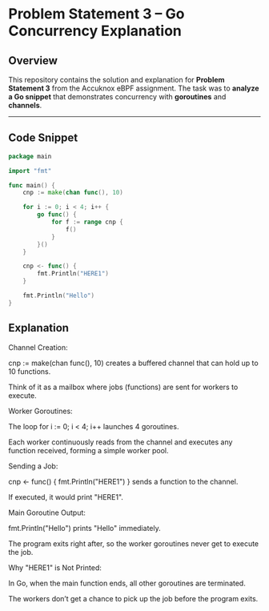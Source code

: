 # Problem Statement 3 – Go Concurrency Explanation

## Overview

This repository contains the solution and explanation for **Problem Statement 3** from the Accuknox eBPF assignment. The task was to **analyze a Go snippet** that demonstrates concurrency with **goroutines** and **channels**.

---

## Code Snippet

```go
package main

import "fmt"

func main() {
    cnp := make(chan func(), 10)

    for i := 0; i < 4; i++ {
        go func() {
            for f := range cnp {
                f()
            }
        }()
    }

    cnp <- func() {
        fmt.Println("HERE1")
    }

    fmt.Println("Hello")
}
```

## Explanation

Channel Creation:

cnp := make(chan func(), 10) creates a buffered channel that can hold up to 10 functions.

Think of it as a mailbox where jobs (functions) are sent for workers to execute.

Worker Goroutines:

The loop for i := 0; i < 4; i++ launches 4 goroutines.

Each worker continuously reads from the channel and executes any function received, forming a simple worker pool.

Sending a Job:

cnp <- func() { fmt.Println("HERE1") } sends a function to the channel.

If executed, it would print "HERE1".

Main Goroutine Output:

fmt.Println("Hello") prints "Hello" immediately.

The program exits right after, so the worker goroutines never get to execute the job.

Why "HERE1" is Not Printed:

In Go, when the main function ends, all other goroutines are terminated.

The workers don’t get a chance to pick up the job before the program exits.
